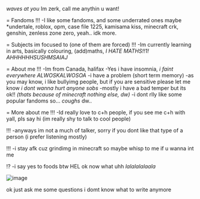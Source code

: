 *waves at you* Im zerk, call me anythin u want!

= Fandoms
!!!
-I like some fandoms, and some underrated ones maybe
*undertale, roblox, opm, case file 1225, kamisama kiss, minecraft
 crk, genshin, zenless zone zero, yeah.. idk more. 

= Subjects im focused to (one of them are forced)
!!!
-Im currently learning in arts, basically colouring, (add)maths,
*I HATE MATHS!!1! AHHHHHHSUSHMSAIAJ*

= About me
!!!
-Im from Canada, halifax
-Yes i have insomnia, *i faint everywhere ALWOSKALWOSOA*
-i have a problem (short term memory)
-as you may know, i like bullyimg people, but if you are sensitive
please let me know *i dont wanna hurt anyone sobs*
-mostly i have a bad temper but its ok!! *(thats because of 
minecraft nothing else, dw)*
-i dont rlly like some popular fandoms so... *coughs* dw..

= More about me
!!!
-Id really love to c+h people, if you see me c+h with yall, pls
say hi (im really shy to talk to cool people)

!!!
-anyways im not a much of talker, sorry if you dont like that type
of a person (i prefer listening mostly)

!!!
-i stay afk cuz grindimg in minecraft so maybe whisp to me if u
wanna int me

!?
-i say yes to foods btw HEL ok now what uhh
*lalalalalaala*

![image](https://github.com/user-attachments/assets/f8c37107-b241-495d-ab5c-e9f625f9f280)


ok just ask me some questions i domt know what to write anymore

